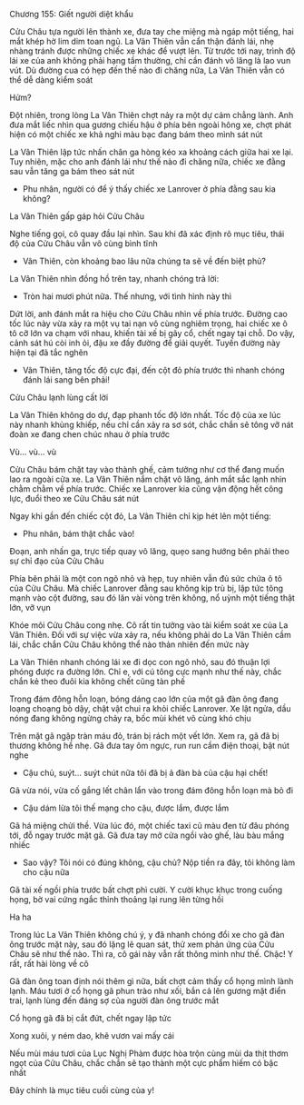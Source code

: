 




Chương 155: Giết người diệt khẩu

Cửu Châu tựa người lên thành xe, đưa tay che miệng mà ngáp một tiếng, hai mắt khép hờ lim dim toan ngủ. La Vân Thiên vẫn cẩn thận đánh lái, nhẹ nhàng tránh được những chiếc xe khác để vượt lên. Từ trước tới nay, trình độ lái xe của anh không phải hạng tầm thường, chỉ cần đánh vô lăng là lao vun vút. Dù đường cua có hẹp đến thế nào đi chăng nữa, La Vân Thiên vẫn có thể dễ dàng kiểm soát

Hửm?

Đột nhiên, trong lòng La Vân Thiên chợt nảy ra một dự cảm chẳng lành. Anh đưa mắt liếc nhìn qua gương chiếu hậu ở phía bên ngoài hông xe, chợt phát hiện có một chiếc xe khả nghi màu bạc đang bám theo mình sát nút

La Vân Thiên lập tức nhấn chân ga hòng kéo xa khoảng cách giữa hai xe lại. Tuy nhiên, mặc cho anh đánh lái như thế nào đi chăng nữa, chiếc xe đằng sau vẫn tăng ga bám theo sát nút

- Phu nhân, người có để ý thấy chiếc xe Lanrover ở phía đằng sau kia không?

La Vân Thiên gấp gáp hỏi Cửu Châu

Nghe tiếng gọi, cô quay đầu lại nhìn. Sau khi đã xác định rõ mục tiêu, thái độ của Cửu Châu vẫn vô cùng bình tĩnh

- Vân Thiên, còn khoảng bao lâu nữa chúng ta sẽ về đến biệt phủ?

La Vân Thiên nhìn đồng hồ trên tay, nhanh chóng trả lời:

- Tròn hai mươi phút nữa. Thế nhưng, với tình hình này thì

Dứt lời, anh đánh mắt ra hiệu cho Cửu Châu nhìn về phía trước. Đường cao tốc lúc này vừa xảy ra một vụ tai nạn vô cùng nghiêm trọng, hai chiếc xe ô tô cỡ lớn va chạm với nhau, khiến tài xế bị gãy cổ, chết ngay tại chỗ. Do vậy, cảnh sát hú còi inh ỏi, đậu xe đầy đường để giải quyết. Tuyến đường này hiện tại đã tắc nghẽn

- Vân Thiên, tăng tốc độ cực đại, đến cột đỏ phía trước thì nhanh chóng đánh lái sang bên phải!

Cửu Châu lạnh lùng cất lời

La Vân Thiên không do dự, đạp phanh tốc độ lớn nhất. Tốc độ của xe lúc này nhanh khủng khiếp, nếu chỉ cần xảy ra sơ sót, chắc chắn sẽ tông vỡ nát đoàn xe đang chen chúc nhau ở phía trước

Vù... vù... vù

Cửu Châu bám chặt tay vào thành ghế, cảm tưởng như cơ thể đang muốn lao ra ngoài cửa xe. La Vân Thiên nắm chặt vô lăng, ánh mắt sắc lạnh nhìn chằm chằm về phía trước. Chiếc xe Lanrover kia cũng vận động hết công lực, đuổi theo xe Cửu Châu sát nút

Ngay khi gần đến chiếc cột đỏ, La Vân Thiên chỉ kịp hét lên một tiếng:

- Phu nhân, bám thật chắc vào!

Đoạn, anh nhấn ga, trực tiếp quay vô lăng, quẹo sang hướng bên phải theo sự chỉ đạo của Cửu Châu

Phía bên phải là một con ngõ nhỏ và hẹp, tuy nhiên vẫn đủ sức chứa ô tô của Cửu Châu. Mà chiếc Lanrover đằng sau không kịp trù bị, lập tức tông mạnh vào cột đường, sau đó lăn vài vòng trên không, nổ uỳnh một tiếng thật lớn, vỡ vụn

Khóe môi Cửu Châu cong nhẹ. Cô rất tin tưởng vào tài kiểm soát xe của La Vân Thiên. Đối với sự việc vừa xảy ra, nếu không phải do La Vân Thiên cầm lái, chắc chắn Cửu Châu không thể nào thản nhiên đến mức này

La Vân Thiên nhanh chóng lái xe đi dọc con ngõ nhỏ, sau đó thuận lợi phóng được ra đường lớn. Chỉ e, với cú tông cực mạnh như thế này, chắc chắn kẻ theo đuôi kia không chết cũng tàn phế



Trong đám đông hỗn loạn, bóng dáng cao lớn của một gã đàn ông đang loạng choạng bò dậy, chật vật chui ra khỏi chiếc Lanrover. Xe lật ngửa, dầu nóng đang không ngừng chảy ra, bốc mùi khét vô cùng khó chịu

Trên mặt gã ngập tràn máu đỏ, trán bị rách một vết lớn. Xem ra, gã đã bị thương không hề nhẹ. Gã đưa tay ôm ngực, run run cầm điện thoại, bật nút nghe

- Cậu chủ, suýt... suýt chút nữa tôi đã bị ả đàn bà của cậu hại chết!

Gã vừa nói, vừa cố gắng lết chân lẩn vào trong đám đông hỗn loạn mà bỏ đi

- Cậu dám lừa tôi thế mạng cho cậu, được lắm, được lắm

Gã há miệng chửi thề. Vừa lúc đó, một chiếc taxi cũ màu đen từ đâu phóng tới, đỗ ngay trước mặt gã. Gã đưa tay mở cửa ngồi vào ghế, làu bàu mắng nhiếc

- Sao vậy? Tôi nói có đúng không, cậu chủ? Nộp tiền ra đây, tôi không làm cho cậu nữa

Gã tài xế ngồi phía trước bất chợt phì cười. Y cười khục khục trong cuống họng, bờ vai cứng ngắc thỉnh thoảng lại rung lên từng hồi

Ha ha

Trong lúc La Vân Thiên không chú ý, y đã nhanh chóng đổi xe cho gã đàn ông trước mặt này, sau đó lặng lẽ quan sát, thử xem phản ứng của Cửu Châu sẽ như thế nào. Thì ra, cô gái này vẫn rất thông minh như thế. Chậc! Y rất, rất hài lòng về cô

Gã đàn ông toan định nói thêm gì nữa, bất chợt cảm thấy cổ họng mình lành lạnh. Máu tươi ở cổ họng gã phun trào như xối, bắn cả lên gương mặt điển trai, lạnh lùng đến đáng sợ của người đàn ông trước mắt

Cổ họng gã đã bị cắt đứt, chết ngay lập tức

Xong xuôi, y ném dao, khẽ vươn vai mấy cái

Nếu mùi máu tươi của Lục Nghị Phàm được hòa trộn cùng mùi da thịt thơm ngọt của Cửu Châu, chắc chắn sẽ tạo thành một cực phẩm hiếm có bậc nhất

Đây chính là mục tiêu cuối cùng của y!




